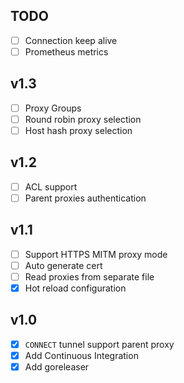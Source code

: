 ## TODO

- [ ] Connection keep alive
- [ ] Prometheus metrics

## v1.3

- [ ] Proxy Groups
- [ ] Round robin proxy selection
- [ ] Host hash proxy selection

## v1.2

- [ ] ACL support
- [ ] Parent proxies authentication

## v1.1

- [ ] Support HTTPS MITM proxy mode
- [ ] Auto generate cert
- [ ] Read proxies from separate file
- [x] Hot reload configuration

## v1.0

- [X] `CONNECT` tunnel support parent proxy
- [X] Add Continuous Integration
- [X] Add goreleaser
